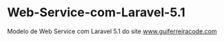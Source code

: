 # Web-Service-com-Laravel-5.1
Modelo de Web Service com Laravel 5.1 do site www.guiferreiracode.com
